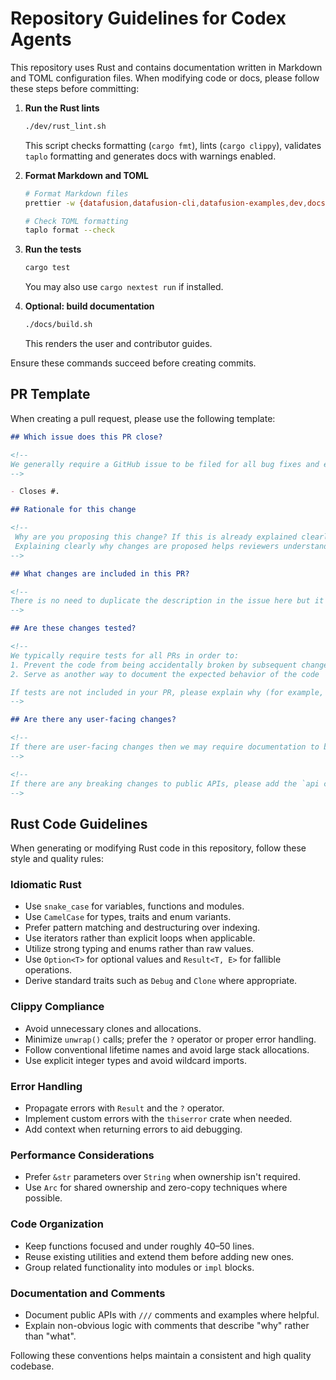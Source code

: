 # Repository Guidelines for Codex Agents

This repository uses Rust and contains documentation written in Markdown and TOML configuration files. When modifying code or docs, please follow these steps before committing:

1. **Run the Rust lints**
   ```bash
   ./dev/rust_lint.sh
   ```
   This script checks formatting (`cargo fmt`), lints (`cargo clippy`), validates `taplo` formatting and generates docs with warnings enabled.

2. **Format Markdown and TOML**
   ```bash
   # Format Markdown files
   prettier -w {datafusion,datafusion-cli,datafusion-examples,dev,docs}/**/*.md

   # Check TOML formatting
   taplo format --check
   ```

3. **Run the tests**
   ```bash
   cargo test
   ```
   You may also use `cargo nextest run` if installed.

4. **Optional: build documentation**
   ```bash
   ./docs/build.sh
   ```
   This renders the user and contributor guides.

Ensure these commands succeed before creating commits.

## PR Template

When creating a pull request, please use the following template:

```markdown
## Which issue does this PR close?

<!--
We generally require a GitHub issue to be filed for all bug fixes and enhancements and this helps us generate change logs for our releases. You can link an issue to this PR using the GitHub syntax. For example `Closes #123` indicates that this PR will close issue #123.
-->

- Closes #.

## Rationale for this change

<!--
 Why are you proposing this change? If this is already explained clearly in the issue then this section is not needed.
 Explaining clearly why changes are proposed helps reviewers understand your changes and offer better suggestions for fixes.  
-->

## What changes are included in this PR?

<!--
There is no need to duplicate the description in the issue here but it is sometimes worth providing a summary of the individual changes in this PR.
-->

## Are these changes tested?

<!--
We typically require tests for all PRs in order to:
1. Prevent the code from being accidentally broken by subsequent changes
2. Serve as another way to document the expected behavior of the code

If tests are not included in your PR, please explain why (for example, are they covered by existing tests)?
-->

## Are there any user-facing changes?

<!--
If there are user-facing changes then we may require documentation to be updated before approving the PR.
-->

<!--
If there are any breaking changes to public APIs, please add the `api change` label.
-->
```

## Rust Code Guidelines

When generating or modifying Rust code in this repository, follow these style and quality rules:

### Idiomatic Rust
- Use `snake_case` for variables, functions and modules.
- Use `CamelCase` for types, traits and enum variants.
- Prefer pattern matching and destructuring over indexing.
- Use iterators rather than explicit loops when applicable.
- Utilize strong typing and enums rather than raw values.
- Use `Option<T>` for optional values and `Result<T, E>` for fallible operations.
- Derive standard traits such as `Debug` and `Clone` where appropriate.

### Clippy Compliance
- Avoid unnecessary clones and allocations.
- Minimize `unwrap()` calls; prefer the `?` operator or proper error handling.
- Follow conventional lifetime names and avoid large stack allocations.
- Use explicit integer types and avoid wildcard imports.

### Error Handling
- Propagate errors with `Result` and the `?` operator.
- Implement custom errors with the `thiserror` crate when needed.
- Add context when returning errors to aid debugging.

### Performance Considerations
- Prefer `&str` parameters over `String` when ownership isn't required.
- Use `Arc` for shared ownership and zero-copy techniques where possible.

### Code Organization
- Keep functions focused and under roughly 40–50 lines.
- Reuse existing utilities and extend them before adding new ones.
- Group related functionality into modules or `impl` blocks.

### Documentation and Comments
- Document public APIs with `///` comments and examples where helpful.
- Explain non-obvious logic with comments that describe "why" rather than "what".

Following these conventions helps maintain a consistent and high quality codebase.
